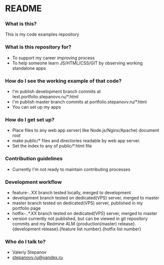 # README #

### What is this? ###

This is my code examples repository

### What is this repository for? ###

* To support my career improving process
* To help someone learn JS/HTML/CSS/GIT by observing working standalone apps

### How do I see the working example of that code? ###

* I'm publish development branch commits at test.portfolio.stepanovv.ru/*.html
* I'm publish master branch commits at portfolio.stepanovv.ru/*.html
* You can set up my apps

### How do I get set up? ###

* Place files to any web app server( like Node.js/Nginx/Apache) document root
* make public/* files and directories readable by web app server.
* Set the index to any of public/*.html file

### Contribution guidelines ###

* Currently I'm not ready to maintain contributing processes

### Development workflow ###

* feature-*.*.XX branch tested locally, merged to development
* development branch tested on dedicated(VPS) server, merged to master
* master branch tested on dedicated(VPS) server, published in my portfolio page
* hotfix-*.*.*.XX branch tested on dedicated(VPS) server, merged to master
* version currently not published, but can be viewed in git repository commits and my Redmine ALM
{production(master) release}.{development release}.{feature list number}.{hotfix list number}


### Who do I talk to? ###

* Valeriy Stepanov
* stepanovv.ru@yandex.ru